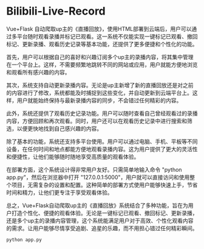 # Bilibili-Live-Record
Vue+Flask 自动爬取up主的《直播回放》，使用HTML部署到云端后，用户可以通过多平台随时观看录播并标记已观看。这一系统不仅能实现一键标记已观看、撤回标记、更新录播、观看历史记录等基本功能，还提供了更多便捷和个性化的功能。

首先，用户可以根据自己的喜好和兴趣订阅多个up主的录播内容，将其集中管理在一个平台上。这样，不需要频繁地跳转不同的网站或应用，用户就能方便地浏览和观看所有感兴趣的内容。

其次，系统支持自动更新录播内容。无论是up主新增了新的直播回放还是对之前的内容进行了修改，系统都能及时捕捉到这些变化，并自动更新到云端平台上。这样，用户就能始终保持与最新录播内容的同步，不会错过任何精彩的内容。

此外，系统还提供了观看历史记录功能。用户可以随时查看自己曾经观看过的录播内容，方便回顾和再次观看。同时，用户还可以在观看历史记录中进行搜索和筛选，以便更快地找到自己感兴趣的内容。

除了基本的功能，系统还支持多平台使用。用户可以通过电脑、手机、平板等不同设备，在任何时间和地点都能方便地观看录播内容。这为用户提供了更大的灵活性和便捷性，让他们能够随时随地享受高质量的观看体验。

在部署方面，这个系统设计得非常用户友好。只需简单地输入命令 "python app.py"，然后在浏览器中打开 "127.0.0.1:5000"，用户就可以直接访问和使用整个项目，无需复杂的设置和配置。这种简单的部署方式使用户能够快速上手，节省时间和精力，让他们更专注于享受观看体验。

总之，Vue+Flask自动爬取up主的《直播回放》系统结合了多种功能，旨在为用户打造个性化、便捷的观看体验。无论是一键标记已观看、撤回标记、更新录播，还是多个up主的录播内容管理，这个系统能满足用户对于高效、个性化观看内容的需求。让用户能够尽情享受追剧、追星的乐趣，而不用担心错过任何精彩瞬间。
```
python app.py
```

